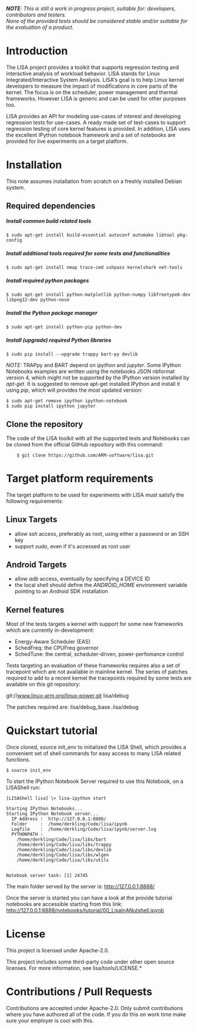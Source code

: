 
*__NOTE__: This is still a work in progress project, suitable for:*
*developers, contributors and testers.*<br>
*None of the provided tests should be considered stable and/or suitable*
*for the evaluation of a product.*

# Introduction

The LISA project provides a toolkit that supports regression testing and
interactive analysis of workload behavior. LISA stands for Linux
Integrated/Interactive System Analysis. LISA's goal is to help Linux
kernel developers to measure the impact of modifications in core parts
of the kernel.  The focus is on the scheduler, power management and
thermal frameworks. However LISA is generic and can be used for other
purposes too.

LISA provides an API for modeling use-cases of interest and developing
regression tests for use-cases.  A ready made set of test-cases to
support regression testing of core kernel features is provided.  In
addition, LISA uses the excellent IPython notebook framework and a set
of notebooks are provided for live experiments on a target platform.

# Installation

This note assumes installation from scratch on a freshly installed
Debian system.

## Required dependencies

##### Install common build related tools

	$ sudo apt-get install build-essential autoconf automake libtool pkg-config

##### Install additional tools required for some tests and functionalities

	$ sudo apt-get install nmap trace-cmd sshpass kernelshark net-tools

##### Install required python packages

	$ sudo apt-get install python-matplotlib python-numpy libfreetype6-dev libpng12-dev python-nose

##### Install the Python package manager

	$ sudo apt-get install python-pip python-dev

##### Install (upgrade) required Python libraries

	$ sudo pip install --upgrade trappy bart-py devlib

*NOTE:* TRAPpy and BART depend on *ipython* and *jupyter*. Some IPython
Notebooks examples are written using the notebooks JSON nbformat version 4,
which might not be supported by the IPython version installed by *apt-get*.
It is suggested to remove apt-get installed IPython and install it
using *pip*, which will provides the most updated version:

	$ sudo apt-get remove ipython ipython-notebook
	$ sudo pip install ipython jupyter

## Clone the repository

The code of the LISA toolkit with all the supported tests and Notebooks can be
cloned from the official GitHub repository with this command:

        $ git clone https://github.com/ARM-software/lisa.git

# Target platform requirements

The target platform to be used for experiments with LISA must satisfy
the following requirements:

## Linux Targets

- allow *ssh* access, preferably as root, using either a password or an SSH key
- support *sudo*, even if it's accessed as root user

## Android Targets

- allow *adb* access, eventually by specifying a DEVICE ID
- the local shell should define the *ANDROID_HOME* environment variable pointing
  to an Android SDK installation

## Kernel features

Most of the tests targets a kernel with support for some new frameworks which
are currently in-development:

- Energy-Aware Scheduler (EAS)
- SchedFreq: the CPUFreq governor
- SchedTune: the central, scheduler-driven, power-perfomance control

Tests targeting an evaluation of these frameworks requires also a set of
tracepoint which are not available in mainline kernel. The series of patches
required to add to a recent kernel the tracepoints required by some tests are
available on this git repository:

  git://www.linux-arm.org/linux-power.git lisa/debug

The patches required are: lisa/debug_base..lisa/debug

# Quickstart tutorial

Once cloned, source init_env to initialized the LISA Shell, which provides
a convenient set of shell commands for easy access to many LISA related
functions.

```shell
$ source init_env
```

To start the IPython Notebook Server required to use this Notebook, on a
LISAShell run:

```shell
[LISAShell lisa] \> lisa-ipython start

Starting IPython Notebooks...
Starting IPython Notebook server...
  IP Address :  http://127.0.0.1:8888/
  Folder     :  /home/derkling/Code/lisa/ipynb
  Logfile    :  /home/derkling/Code/lisa/ipynb/server.log
  PYTHONPATH : 
    /home/derkling/Code/lisa/libs/bart
    /home/derkling/Code/lisa/libs/trappy
    /home/derkling/Code/lisa/libs/devlib
    /home/derkling/Code/lisa/libs/wlgen
    /home/derkling/Code/lisa/libs/utils


Notebook server task: [1] 24745
```

The main folder served by the server is:
  http://127.0.0.1:8888/
  
Once the server is started you can have a look at the provide tutorial notebooks
are accessible starting from this link:
  http://127.0.0.1:8888/notebooks/tutorial/00_LisaInANutshell.ipynb

# License

This project is licensed under Apache-2.0.

This project includes some third-party code under other open source licenses.  For more information, see lisa/tools/LICENSE.*

# Contributions / Pull Requests

Contributions are accepted under Apache-2.0. Only submit contributions where you have
authored all of the code. If you do this on work time make sure your employer
is cool with this.


